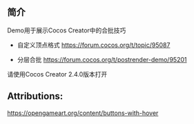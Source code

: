 ## 简介
Demo用于展示Cocos Creator中的合批技巧

* 自定义顶点格式
https://forum.cocos.org/t/topic/95087

* 分层合批
https://forum.cocos.org/t/postrender-demo/95201

请使用Cocos Creator 2.4.0版本打开


## Attributions: 
https://opengameart.org/content/buttons-with-hover

